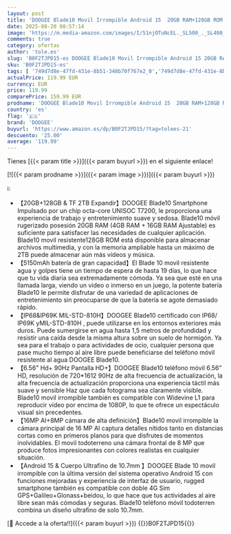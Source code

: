 ```yaml
---
layout: post
title: 'DOOGEE Blade10 Movil Irrompible Android 15  20GB RAM+128GB ROM  Cámara 16MP+8MP 5150mAh  6.56" 90Hz Móvil Rugerizado  Cuerpo Ultrafino de 10.7mm  Dual SIM 4G/Face ID/IP68 P69K/NFC Versión 2025 '
date: 2025-08-20 08:57:14
image: 'https://m.media-amazon.com/images/I/51njOTuNcEL._SL500_._SL400_.jpg'
comments: true
category: ofertas
author: 'tole.es'
slug: 'B0F2TJPD15-es DOOGEE Blade10 Movil Irrompible Android 15 20GB RAM+128GB...'
sku: 'B0F2TJPD15-es'
tags: [ '749d7d8e-47fd-431e-8b51-348b70f767e2_0','749d7d8e-47fd-431e-8b51-348b70f767e2_6901','749d7d8e-47fd-431e-8b51-348b70f767e2_9101','Arborist Merchandising Root','Comunicación móvil y accesorios','Electrónica','Móviles','Móviles y smartphones libres','Self Service','Special Features Stores','Top Brands Tech Phones','Top Brands Tech Selection','Top brands in Electronics','android','doogee','🇪🇸', ]
actualPrice: 119.99 EUR
currency: EUR
price: 119.99
comparePrice: 159.99 EUR
prodname: 'DOOGEE Blade10 Movil Irrompible Android 15  20GB RAM+128GB ROM  Cámara 16MP+8MP 5150mAh  6.56" 90Hz Móvil Rugerizado  Cuerpo Ultrafino de 10.7mm  Dual SIM 4G/Face ID/IP68 P69K/NFC Versión 2025 '
country: 'es'
flag: '🇪🇸'
brand: 'DOOGEE'
buyurl: 'https://www.amazon.es/dp/B0F2TJPD15/?tag=tolees-21'
descuento: '25.00'
average: '119.99'
---
```


Tienes [{{< param title >}}]({{< param buyurl >}}) en el siguiente enlace!

[![{{< param prodname >}}]({{< param image >}})]({{< param buyurl >}})

ℹ️:

- 【20GB+128GB & TF 2TB Expandir】DOOGEE Blade10 Smartphone Impulsado por un chip octa-core UNISOC T7200, le proporciona una experiencia de trabajo y entretenimiento suave y sedosa. Blade10 móvil rugerizado posesión 20GB RAM (4GB RAM + 16GB RAM Ajustable) es suficiente para satisfacer las necesidades de cualquier aplicación. Blade10 movil resistente128GB ROM está disponible para almacenar archivos multimedia, y con la memoria ampliable hasta un máximo de 2TB puede almacenar aún más vídeos y música.
- 【5150mAh batería de gran capacidad】El Blade 10 movil resistente agua y golpes tiene un tiempo de espera de hasta 19 días, lo que hace que tu vida diaria sea extremadamente cómoda. Ya sea que esté en una llamada larga, viendo un video o inmerso en un juego, la potente batería Blade10 le permite disfrutar de una variedad de aplicaciones de entretenimiento sin preocuparse de que la batería se agote demasiado rápido.
- 【IP68&IP69K MIL-STD-810H】DOOGEE Blade10 certificado con IP68/ IP69K yMIL-STD-810H , puede utilizarse en los entornos exteriores más duros. Puede sumergirse en agua hasta 1,5 metros de profundidad y resistir una caída desde la misma altura sobre un suelo de hormigón. Ya sea para el trabajo o para actividades de ocio, cualquier persona que pase mucho tiempo al aire libre puede beneficiarse del teléfono móvil resistente al agua DOOGEE Blade10.
- 【6.56" Hd+ 90Hz Pantalla HD+】DOOGEE Blade10 teléfono móvil 6.56” HD, resolución de 720*1612 90Hz de alta frecuencia de actualización, la alta frecuencia de actualización proporciona una experiencia táctil más suave y sensible Haz que cada fotograma sea claramente visible. Blade10 movil irrompible también es compatible con Widevine L1 para reproducir vídeo por encima de 1080P, lo que te ofrece un espectáculo visual sin precedentes.
- 【16MP AI+8MP cámara de alta definición】Blade10 movil irrompible la cámara principal de 16 MP AI captura detalles nítidos tanto en distancias cortas como en primeros planos para que disfrutes de momentos inolvidables. El movil todoterreno una cámara frontal de 8 MP que produce fotos impresionantes con colores realistas en cualquier situación.
- 【Android 15 & Cuerpo Ultrafino de 10.7mm 】DOOGEE Blade 10 movil irrompible con la última versión del sistema operativo Android 15 con funciones mejoradas y experiencia de interfaz de usuario, rugged smartphone también es compatible con doble 4G Sim GPS+Galileo+Glonass+beidou, lo que hace que tus actividades al aire libre sean más cómodas y seguras. Blade10 teléfono móvil todoterren combina un diseño ultrafino de solo 10.7mm.

[🛒 Accede a la oferta!!]({{< param buyurl >}})
{{<world>}}B0F2TJPD15{{</world>}}
